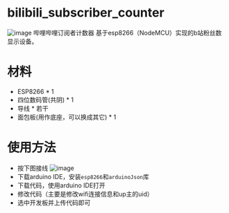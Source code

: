 # bilibili_subscriber_counter
![image]()
哔哩哔哩订阅者计数器
基于esp8266（NodeMCU）实现的b站粉丝数显示设备。

# 材料
- ESP8266 * 1
- 四位数码管(共阴) * 1
- 导线 * 若干
- 面包板(用作底座，可以换成其它) * 1

# 使用方法
- 按下图接线
![image]()
- 下载arduino IDE，安装`esp8266`和`arduinoJson`库
- 下载代码，使用arduino IDE打开
- 修改代码（主要是修改wifi连接信息和up主的uid）
- 选中开发板并上传代码即可
